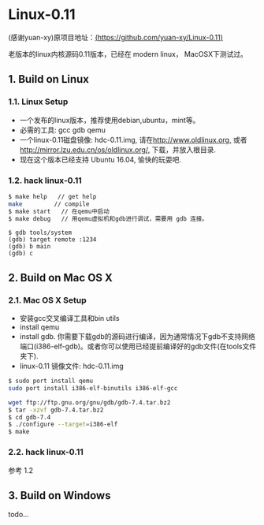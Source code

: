 # Linux-0.11

(感谢yuan-xy)原项目地址：[(https://github.com/yuan-xy/Linux-0.11)](https://github.com/yuan-xy/Linux-0.11)

老版本的linux内核源码0.11版本，已经在 modern linux， MacOSX下测试过。

## 1. Build on Linux

### 1.1. Linux Setup

* 一个发布的linux版本，推荐使用debian,ubuntu，mint等。
* 必需的工具: gcc gdb qemu
* 一个linux-0.11磁盘镜像: hdc-0.11.img, 请在<http://www.oldlinux.org,> 或者 <http://mirror.lzu.edu.cn/os/oldlinux.org/,> 下载，并放入根目录.
* 现在这个版本已经支持 Ubuntu 16.04, 愉快的玩耍吧.

### 1.2. hack linux-0.11

```bash
$ make help   // get help
make         // compile
$ make start   // 在qemu中启动
$ make debug   // 用qemu虚拟机和gdb进行调试，需要用 gdb 连接。
```

```gdb
$ gdb tools/system
(gdb) target remote :1234
(gdb) b main
(gdb) c
```

## 2. Build on Mac OS X

### 2.1. Mac OS X Setup

* 安装gcc交叉编译工具和bin utils
* install qemu
* install gdb. 你需要下载gdb的源码进行编译，因为通常情况下gdb不支持网络端口(i386-elf-gdb)。或者你可以使用已经提前编译好的gdb文件(在tools文件夹下).
* linux-0.11 镜像文件: hdc-0.11.img

```bash
$ sudo port install qemu
sudo port install i386-elf-binutils i386-elf-gcc
```

```bash
wget ftp://ftp.gnu.org/gnu/gdb/gdb-7.4.tar.bz2
$ tar -xzvf gdb-7.4.tar.bz2
$ cd gdb-7.4
$ ./configure --target=i386-elf
$ make
```

### 2.2. hack linux-0.11

参考 1.2

## 3. Build on Windows

todo...
